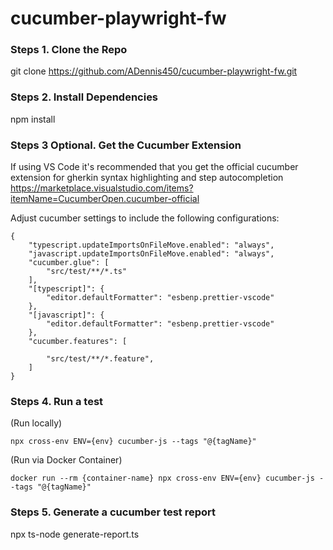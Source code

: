 # cucumber-playwright-fw


### Steps 1. Clone the Repo
git clone https://github.com/ADennis450/cucumber-playwright-fw.git

### Steps 2. Install Dependencies
npm install

### Steps 3 Optional. Get the Cucumber Extension
If using VS Code it's recommended that you get the official cucumber extension for gherkin syntax highlighting and step autocompletion
https://marketplace.visualstudio.com/items?itemName=CucumberOpen.cucumber-official

Adjust cucumber settings to include the following configurations:

```
{
    "typescript.updateImportsOnFileMove.enabled": "always",
    "javascript.updateImportsOnFileMove.enabled": "always",
    "cucumber.glue": [
        "src/test/**/*.ts"
    ],
    "[typescript]": {
        "editor.defaultFormatter": "esbenp.prettier-vscode"
    },
    "[javascript]": {
        "editor.defaultFormatter": "esbenp.prettier-vscode"
    },
    "cucumber.features": [
        
        "src/test/**/*.feature",
    ]
} 
```

### Steps 4. Run a test
(Run locally)
```
npx cross-env ENV={env} cucumber-js --tags "@{tagName}"
```

(Run via Docker Container)
 ```
 docker run --rm {container-name} npx cross-env ENV={env} cucumber-js --tags "@{tagName}"
 ```

### Steps 5. Generate a cucumber test report
npx ts-node generate-report.ts